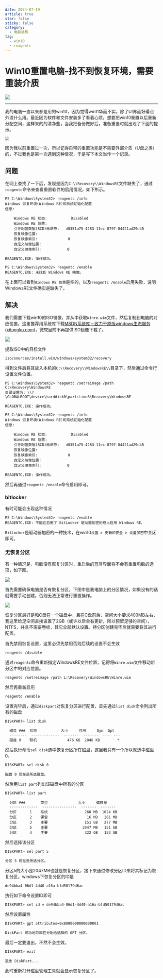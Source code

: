 ```yaml
---
date: 2024-07-19
article: true
star: false
sticky: false
category:
  - 电脑装机
tag:
  - win10
  - reagentc
---
```

# Win10重置电脑-找不到恢复环境，需要重装介质

![](https://public-1308755698.cos.ap-chongqing.myqcloud.com//img/202407191536182.png)

<!-- more -->
---
我的电脑一直以来都是用的win10，因为觉得win11华而不实，除了UI界面好看点外没什么用。最近因为软件和文件安装多了看着心烦，想要把win10重置以后重新分配空间，这样来的的清净些，当我把备份做好后，准备重置时就出现了下面的提示。

<img src="https://public-1308755698.cos.ap-chongqing.myqcloud.com//img/202407191536373.png" style="zoom: 80%;" />

因为我以前重置过一次，所以记得自带的重置功能是不需要外部介质（U盘之类）的，不过我也是第一次遇到这种情况，于是写下本文当作一个记录。



## 问题

在网上查找了一下后，发现是因为`C:\\Recovery\\WindowsRE`文件缺失了，通过`reagentc`命令来查看重置软件的启用情况，如下所示。

```
PS C:\Windows\System32> reagentc /info
Windows 恢复环境(Windows RE)和系统初始化配置
信息:

    Windows RE 状态:           Disabled
    Windows RE 位置:
    引导配置数据(BCD)标识符:   d0351a75-4283-11ec-8797-04421ad29d45
    恢复映像位置:
    恢复映像索引:              0
    自定义映像位置:
    自定义映像索引:            0

REAGENTC.EXE: 操作成功。

PS C:\Windows\System32> reagentc /enable
REAGENTC.EXE: 未找到 Windows RE 映像。
```

在上面可以看到`Windows RE 位置`是空的，以及`reagentc /enable`启用失败，说明WindowsRE文件确实是缺失了。



## 解决

我们需要下载win10的ISO镜像，并从中获取`Winre.wim`文件，然后复制到电脑的对应位置，这里推荐用系统库下载[MSDN系统库－致力于原版windows生态服务 (xitongku.com)](https://www.xitongku.com/index.html)，微软目前不再提供ISO镜像下载了。

![](https://public-1308755698.cos.ap-chongqing.myqcloud.com//img/202407191617009.png)

提取ISO中的目标文件

```
iso/sources/install.wim/windows/system32/recovery
```

得到文件后将其放入本机的`C:\\Recovery\\WindowsRE\\`目录下，然后通过命令行设置文件位置。

```
PS C:\Windows\System32> reagentc /setreimage /path C:\Recovery\WindowsRE
目录设置为: \\?\GLOBALROOT\device\harddisk0\partition3\Recovery\WindowsRE

REAGENTC.EXE: 操作成功。

PS C:\Windows\System32> reagentc /info
Windows 恢复环境(Windows RE)和系统初始化配置
信息:

    Windows RE 状态:           Disabled
    Windows RE 位置:
    引导配置数据(BCD)标识符:   d0351a75-4283-11ec-8797-04421ad29d45
    恢复映像位置:
    恢复映像索引:              0
    自定义映像位置:
    自定义映像索引:            0

REAGENTC.EXE: 操作成功。
```

然后再通过`reagentc /enable`命令启用即可。



### bitlocker

有时可能会出现这种情况

```
PS C:\Windows\System32> reagentc /enable
REAGENTC.EXE: 不能在启用了 BitLocker 驱动器加密的卷上启用 Windows RE。
```

`BitLocker`是驱动器加密的一种技术，在win10`设置 > 更新和安全 > 设备加密`中关闭即可。



### 无恢复分区

有一种情况是，电脑没有恢复分区时，重启后的蓝屏界面将不会有重置电脑的选项，如下图。

![](https://public-1308755698.cos.ap-chongqing.myqcloud.com//img/202407191734992.png)

首先需要确保电脑是否有恢复分区，下图中是我电脑上的分区情况，如果没有的话就需要手动创建，否则无法正常进行重置操作。

![](https://public-1308755698.cos.ap-chongqing.myqcloud.com//img/202407191734024.png)

恢复分区最好是和C盘在一个磁盘中，且在C盘前后，空间大小要求400MB左右，我这里给足空间直接设置了2GB（或许以后会有更新，所以预留足够的空间），NTFS，并且不需要卷标，其它全部默认设置。待分区创建完毕后就需要将其进行配置。

首先禁用恢复设置，这里必须先禁用否则后续的设置不会生效

```
reagentc /disable
```

通过`reagentc`命令重新指定WindowsRE文件位置，记得将`Winre.wim`文件移动新分区中的对应位置。

```
reagentc /setreimage /path L:\Recovery\WindowsRE\Winre.wim
```

然后再重新启用

```
reagentc /enable
```

设置完毕后，通过`diskpart`对恢复分区进行配置，首先通过`list disk`命令列出所有的磁盘

```
DISKPART> list disk

  磁盘 ###  状态           大小     可用     Dyn  Gpt
  --------  -------------  -------  -------  ---  ---
  磁盘 0    联机              476 GB  2048 KB        *
```

然后执行命令`sel disk`选中恢复分区所在磁盘，这里我只有一个所以就选中磁盘0，

```
DISKPART> sel disk 0

磁盘 0 现在是所选磁盘。
```

然后用`list part`列出该磁盘中所有的分区

```
DISKPART> list part

  分区 ###       类型              大小     偏移量
  -------------  ----------------  -------  -------
  分区      1    系统                 260 MB  1024 KB
  分区      2    保留                  16 MB   261 MB
  分区      3    主要                 151 GB   277 MB
  分区      5    主要                2047 MB   151 GB
  分区      4    主要                 322 GB   153 GB
```

然后选择该分区

```
DISKPART> sel part 5

分区 5 现在是所选分区。
```

分区5的大小是2047MB也就是恢复分区，接下来通过修改分区ID来将其标记为恢复分区，windows下恢复分区的ID是

```
de94bba4-06d1-4d40-a16a-bfd50179d6ac
```

执行如下命令设置ID即可

```
DISKPART> set id = de94bba4-06d1-4d40-a16a-bfd50179d6ac
```

然后设置属性

```
DISKPART> gpt attributes=0x8000000000000001

DiskPart 成功地将属性分配给选择的 GPT 分区。
```

最后一定要退出，不然不会生效。

```
DISKPART> exit

退出 DiskPart...
```

此时重新打开磁盘管理工具就会显示恢复分区了。
